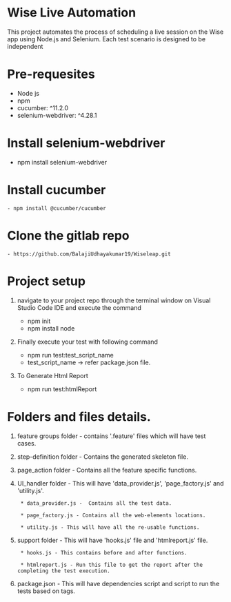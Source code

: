 # Wise Live Automation

This project automates the process of scheduling a live session on the Wise app using Node.js and Selenium. Each test scenario is designed to be independent

# Pre-requesites
   - Node js
   - npm
   - cucumber: ^11.2.0
   - selenium-webdriver: ^4.28.1

# Install selenium-webdriver
   - npm install selenium-webdriver

# Install cucumber
    - npm install @cucumber/cucumber

# Clone the gitlab repo
    - https://github.com/BalajiUdhayakumar19/Wiseleap.git

# Project setup
1. navigate to your project repo through the terminal window on Visual Studio Code IDE and execute the command
    - npm init
    - npm install node

2. Finally execute your test with following command
    - npm run test:test_script_name
    - test_script_name -> refer package.json file.

3. To Generate Html Report 
    - npm run test:htmlReport 

# Folders and files details.
1. feature groups folder - contains '.feature' files which will have test cases.

2. step-definition folder - Contains the generated skeleton file.

3. page_action folder - Contains all the feature specific functions.

4. UI_handler folder - This will have 'data_provider.js', 'page_factory.js' and 'utility.js'.
    
        * data_provider.js -  Contains all the test data.

        * page_factory.js - Contains all the web-elements locations.

        * utility.js - This will have all the re-usable functions.

7. support folder - This will have 'hooks.js' file and 'htmlreport.js' file.

        * hooks.js - This contains before and after functions.

        * htmlreport.js - Run this file to get the report after the completing the test execution.

8. package.json - This will have dependencies script and script to run the tests based on tags.
